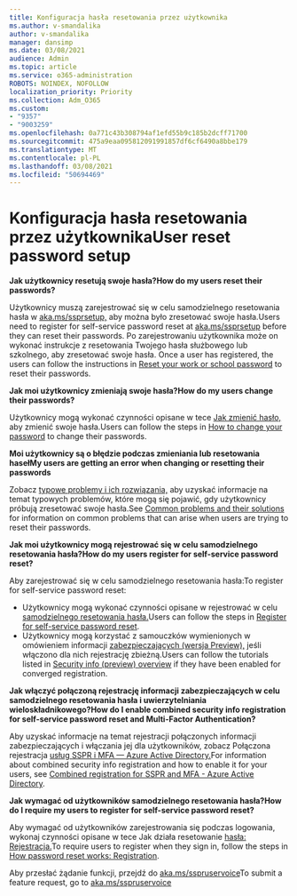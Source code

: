 ```yaml
---
title: Konfiguracja hasła resetowania przez użytkownika
ms.author: v-smandalika
author: v-smandalika
manager: dansimp
ms.date: 03/08/2021
audience: Admin
ms.topic: article
ms.service: o365-administration
ROBOTS: NOINDEX, NOFOLLOW
localization_priority: Priority
ms.collection: Adm_O365
ms.custom:
- "9357"
- "9003259"
ms.openlocfilehash: 0a771c43b308794af1efd55b9c185b2dcff71700
ms.sourcegitcommit: 475a9eaa095812091991857df6cf6490a8bbe179
ms.translationtype: MT
ms.contentlocale: pl-PL
ms.lasthandoff: 03/08/2021
ms.locfileid: "50694469"
---
```

# <a name="user-reset-password-setup"></a><span data-ttu-id="cda98-102">Konfiguracja hasła resetowania przez użytkownika</span><span class="sxs-lookup"><span data-stu-id="cda98-102">User reset password setup</span></span>

<span data-ttu-id="cda98-103">**Jak użytkownicy resetują swoje hasła?**</span><span class="sxs-lookup"><span data-stu-id="cda98-103">**How do my users reset their passwords?**</span></span>

<span data-ttu-id="cda98-104">Użytkownicy muszą zarejestrować się w celu samodzielnego resetowania hasła w [aka.ms/ssprsetup,](https://mysignins.microsoft.com/security-info) aby można było zresetować swoje hasła.</span><span class="sxs-lookup"><span data-stu-id="cda98-104">Users need to register for self-service password reset at [aka.ms/ssprsetup](https://mysignins.microsoft.com/security-info) before they can reset their passwords.</span></span> <span data-ttu-id="cda98-105">Po zarejestrowaniu użytkownika może on wykonać instrukcje z resetowania Twojego hasła służbowego lub szkolnego, aby zresetować swoje hasła. [](https://docs.microsoft.com/azure/active-directory/user-help/active-directory-passwords-update-your-own-password)</span><span class="sxs-lookup"><span data-stu-id="cda98-105">Once a user has registered, the users can follow the instructions in [Reset your work or school password](https://docs.microsoft.com/azure/active-directory/user-help/active-directory-passwords-update-your-own-password) to reset their passwords.</span></span>

<span data-ttu-id="cda98-106">**Jak moi użytkownicy zmieniają swoje hasła?**</span><span class="sxs-lookup"><span data-stu-id="cda98-106">**How do my users change their passwords?**</span></span>

<span data-ttu-id="cda98-107">Użytkownicy mogą wykonać czynności opisane w tece [Jak zmienić hasło,](https://docs.microsoft.com/azure/active-directory/user-help/active-directory-passwords-update-your-own-password) aby zmienić swoje hasła.</span><span class="sxs-lookup"><span data-stu-id="cda98-107">Users can follow the steps in [How to change your password](https://docs.microsoft.com/azure/active-directory/user-help/active-directory-passwords-update-your-own-password) to change their passwords.</span></span>

<span data-ttu-id="cda98-108">**Moi użytkownicy są o błędzie podczas zmieniania lub resetowania haseł**</span><span class="sxs-lookup"><span data-stu-id="cda98-108">**My users are getting an error when changing or resetting their passwords**</span></span>

<span data-ttu-id="cda98-109">Zobacz [typowe problemy i ich rozwiązania,](https://docs.microsoft.com/azure/active-directory/user-help/active-directory-passwords-update-your-own-password) aby uzyskać informacje na temat typowych problemów, które mogą się pojawić, gdy użytkownicy próbują zresetować swoje hasła.</span><span class="sxs-lookup"><span data-stu-id="cda98-109">See [Common problems and their solutions](https://docs.microsoft.com/azure/active-directory/user-help/active-directory-passwords-update-your-own-password) for information on common problems that can arise when users are trying to reset their passwords.</span></span>

<span data-ttu-id="cda98-110">**Jak moi użytkownicy mogą rejestrować się w celu samodzielnego resetowania hasła?**</span><span class="sxs-lookup"><span data-stu-id="cda98-110">**How do my users register for self-service password reset?**</span></span>

<span data-ttu-id="cda98-111">Aby zarejestrować się w celu samodzielnego resetowania hasła:</span><span class="sxs-lookup"><span data-stu-id="cda98-111">To register for self-service password reset:</span></span>

- <span data-ttu-id="cda98-112">Użytkownicy mogą wykonać czynności opisane w rejestrować w celu [samodzielnego resetowania hasła.](https://docs.microsoft.com/azure/active-directory/user-help/active-directory-passwords-reset-register)</span><span class="sxs-lookup"><span data-stu-id="cda98-112">Users can follow the steps in [Register for self-service password reset](https://docs.microsoft.com/azure/active-directory/user-help/active-directory-passwords-reset-register).</span></span>
- <span data-ttu-id="cda98-113">Użytkownicy mogą korzystać z samouczków wymienionych w omówieniem informacji [zabezpieczających (wersja Preview),](https://docs.microsoft.com/azure/active-directory/user-help/security-info-setup-signin) jeśli włączono dla nich rejestrację zbieżną.</span><span class="sxs-lookup"><span data-stu-id="cda98-113">Users can follow the tutorials listed in [Security info (preview) overview](https://docs.microsoft.com/azure/active-directory/user-help/security-info-setup-signin) if they have been enabled for converged registration.</span></span>

<span data-ttu-id="cda98-114">**Jak włączyć połączoną rejestrację informacji zabezpieczających w celu samodzielnego resetowania hasła i uwierzytelniania wieloskładnikowego?**</span><span class="sxs-lookup"><span data-stu-id="cda98-114">**How do I enable combined security info registration for self-service password reset and Multi-Factor Authentication?**</span></span>

<span data-ttu-id="cda98-115">Aby uzyskać informacje na temat rejestracji połączonych informacji zabezpieczających i włączania jej dla użytkowników, zobacz Połączona rejestracja [usług SSPR i MFA — Azure Active Directory.](https://docs.microsoft.com/azure/active-directory/authentication/concept-registration-mfa-sspr-combined)</span><span class="sxs-lookup"><span data-stu-id="cda98-115">For information about combined security info registration and how to enable it for your users, see [Combined registration for SSPR and MFA - Azure Active Directory](https://docs.microsoft.com/azure/active-directory/authentication/concept-registration-mfa-sspr-combined).</span></span>

<span data-ttu-id="cda98-116">**Jak wymagać od użytkowników samodzielnego resetowania hasła?**</span><span class="sxs-lookup"><span data-stu-id="cda98-116">**How do I require my users to register for self-service password reset?**</span></span>

<span data-ttu-id="cda98-117">Aby wymagać od użytkowników zarejestrowania się podczas logowania, wykonaj czynności opisane w tece Jak działa resetowanie [hasła: Rejestracja.](https://docs.microsoft.com/azure/active-directory/authentication/concept-sspr-howitworks)</span><span class="sxs-lookup"><span data-stu-id="cda98-117">To require users to register when they sign in, follow the steps in [How password reset works: Registration](https://docs.microsoft.com/azure/active-directory/authentication/concept-sspr-howitworks).</span></span>

<span data-ttu-id="cda98-118">Aby przesłać żądanie funkcji, przejdź do [aka.ms/sspruservoice](https://feedback.azure.com/forums/169401-azure-active-directory/category/166251-self-service-password-reset)</span><span class="sxs-lookup"><span data-stu-id="cda98-118">To submit a feature request, go to [aka.ms/sspruservoice](https://feedback.azure.com/forums/169401-azure-active-directory/category/166251-self-service-password-reset)</span></span>



 












